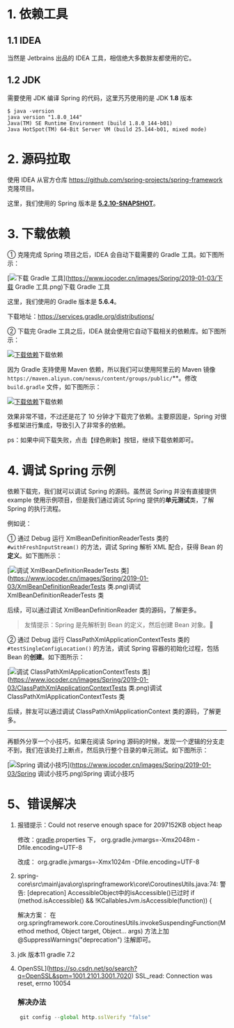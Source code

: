 # 1. 依赖工具

## 1.1 IDEA

当然是 Jetbrains 出品的 IDEA 工具，相信绝大多数胖友都使用的它。

## 1.2 JDK

需要使用 JDK 编译 Spring 的代码，这里艿艿使用的是 JDK **1.8** 版本

```
$ java -version
java version "1.8.0_144"
Java(TM) SE Runtime Environment (build 1.8.0_144-b01)
Java HotSpot(TM) 64-Bit Server VM (build 25.144-b01, mixed mode)
```



# 2. 源码拉取

使用 IDEA 从官方仓库 https://github.com/spring-projects/spring-framework 克隆项目。

这里，我们使用的 Spring 版本是 [**5.2.10-SNAPSHOT**](https://github.com/spring-projects/spring-framework/blob/main/gradle.properties#L1)。

# 3. 下载依赖

① 克隆完成 Spring 项目之后，IDEA 会自动下载需要的 Gradle 工具。如下图所示：

[![下载 Gradle 工具](https://www.iocoder.cn/images/Spring/2019-01-03/%E4%B8%8B%E8%BD%BD%20Gradle%20%E5%B7%A5%E5%85%B7.png)](https://www.iocoder.cn/images/Spring/2019-01-03/下载 Gradle 工具.png)下载 Gradle 工具

这里，我们使用的 Gradle 版本是 **5.6.4**。

下载地址：https://services.gradle.org/distributions/

② 下载完 Gradle 工具之后，IDEA 就会使用它自动下载相关的依赖库。如下图所示：

[![下载依赖](https://www.iocoder.cn/images/Spring/2019-01-03/%E4%B8%8B%E8%BD%BD%E4%BE%9D%E8%B5%96.png)](https://www.iocoder.cn/images/Spring/2019-01-03/下载依赖.png)下载依赖

因为 Gradle 支持使用 Maven 依赖，所以我们可以使用阿里云的 Maven 镜像 `https://maven.aliyun.com/nexus/content/groups/public/`**。修改 `build.gradle` 文件，如下图所示：

[![下载依赖](https://www.iocoder.cn/images/Spring/2019-01-03/%E4%B8%8B%E8%BD%BD%E4%BE%9D%E8%B5%962.png)](https://www.iocoder.cn/images/Spring/2019-01-03/下载依赖2.png)下载依赖

效果非常不错，不过还是花了 10 分钟才下载完了依赖。主要原因是，Spring 对很多框架进行集成，导致引入了非常多的依赖。

ps：如果中间下载失败，点击【绿色刷新】按钮，继续下载依赖即可。







# 4. 调试 Spring 示例

依赖下载完，我们就可以调试 Spring 的源码。虽然说 Spring 并没有直接提供 example 使用示例项目，但是我们通过调试 Spring 提供的**单元测试**类，了解 Spring 的执行流程。

例如说：

① 通过 Debug 运行 XmlBeanDefinitionReaderTests 类的 `#withFreshInputStream()` 的方法，调试 Spring 解析 XML 配合，获得 Bean 的**定义**。如下图所示：

[![调试 XmlBeanDefinitionReaderTests 类](https://www.iocoder.cn/images/Spring/2019-01-03/XmlBeanDefinitionReaderTests%20%E7%B1%BB.png)](https://www.iocoder.cn/images/Spring/2019-01-03/XmlBeanDefinitionReaderTests 类.png)调试 XmlBeanDefinitionReaderTests 类

后续，可以通过调试 XmlBeanDefinitionReader 类的源码，了解更多。

> 友情提示：Spring 是先解析到 Bean 的定义，然后创建 Bean 对象。🙂

② 通过 Debug 运行 ClassPathXmlApplicationContextTests 类的 `#testSingleConfigLocation()` 的方法，调试 Spring 容器的初始化过程，包括 Bean 的**创建**。如下图所示：

[![调试 ClassPathXmlApplicationContextTests 类](https://www.iocoder.cn/images/Spring/2019-01-03/ClassPathXmlApplicationContextTests%20%E7%B1%BB.png)](https://www.iocoder.cn/images/Spring/2019-01-03/ClassPathXmlApplicationContextTests 类.png)调试 ClassPathXmlApplicationContextTests 类

后续，胖友可以通过调试 ClassPathXmlApplicationContext 类的源码，了解更多。

------

再额外分享一个小技巧，如果在阅读 Spring 源码的时候，发现一个逻辑的分支走不到，我们在该处打上断点，然后执行整个目录的单元测试。如下图所示：

[![Spring 调试小技巧](https://www.iocoder.cn/images/Spring/2019-01-03/Spring%20%E8%B0%83%E8%AF%95%E5%B0%8F%E6%8A%80%E5%B7%A7.png)](https://www.iocoder.cn/images/Spring/2019-01-03/Spring 调试小技巧.png)Spring 调试小技巧





# 5、错误解决

1. 报错提示：Could not reserve enough space for 2097152KB object heap

   修改：[gradle](https://so.csdn.net/so/search?q=gradle&spm=1001.2101.3001.7020).properties 下，
   org.gradle.jvmargs=-Xmx2048m -Dfile.encoding=UTF-8

   改成：
   org.gradle.jvmargs=-Xmx1024m -Dfile.encoding=UTF-8

2. spring-core\src\main\java\org\springframework\core\CoroutinesUtils.java:74: 警告: [deprecation] AccessibleObject中的isAccessible()已过时 if (method.isAccessible() && !KCallablesJvm.isAccessible(function)) { 

   解决方案： 在 org.springframework.core.CoroutinesUtils.invokeSuspendingFunction(Method method, Object target, Object... args) 方法上加 @SuppressWarnings("deprecation") 注解即可。

3. jdk 版本11 gradle 7.2

4. OpenSSL](https://so.csdn.net/so/search?q=OpenSSL&spm=1001.2101.3001.7020) SSL_read: Connection was reset, errno 10054

   ### 解决办法

```javascript
	git config --global http.sslVerify "false"
```